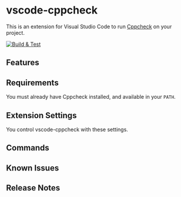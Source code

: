 # vscode-cppcheck

This is an extension for Visual Studio Code to run
[Cppcheck](https://github.com/danmar/cppcheck) on your project.

[![Build & Test](https://github.com/brobeson/vscode-cppcheck/actions/workflows/build.yaml/badge.svg)](https://github.com/brobeson/vscode-cppcheck/actions/workflows/build.yaml)

## Features

## Requirements

You must already have Cppcheck installed, and available in your `PATH`.

## Extension Settings

You control vscode-cppcheck with these settings.

## Commands

## Known Issues

## Release Notes
